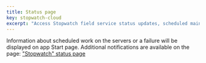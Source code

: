 ```yaml
---
title: Status page
key: stopwatch-cloud
excerpt: "Access Stopwatch field service status updates, scheduled maintenance notifications, and system status information via dedicated status page."
---
```


Information about scheduled work on the servers or a failure will be displayed on app Start page. Additional notifications are available on the page: ["Stopwatch" status page](https://stopwatch.statuspage.io)
